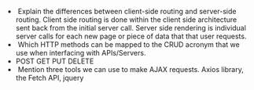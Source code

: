 *  Explain the differences between client-side routing and server-side routing.
Client side routing is done within the client side architecture sent back from the initial server call.  Server side rendering is individual server calls for each new page or piece of data that that user requests.
*  Which HTTP methods can be mapped to the CRUD acronym that we use when interfacing with APIs/Servers.
* POST GET PUT DELETE
*  Mention three tools we can use to make AJAX requests.
Axios library, the Fetch API, jquery